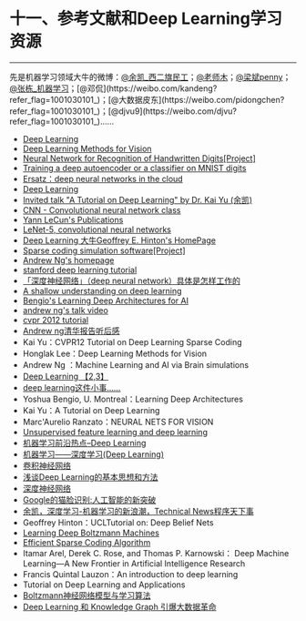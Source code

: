 # 十一、参考文献和Deep Learning学习资源

---

先是机器学习领域大牛的微博：[@余凯_西二旗民工](https://weibo.com/u/1862459915?refer_flag=1001030102_&is_all=1)；[@老师木](https://weibo.com/dr4x?refer_flag=1001030101_&is_all=1)；[@梁斌penny](https://weibo.com/pennyliang?refer_flag=1005055013_&is_hot=1)；[@张栋_机器学习](https://weibo.com/machinelearning?refer_flag=1001030101_)；[@邓侃](https://weibo.com/kandeng?refer_flag=1001030101_)；[@大数据皮东](https://weibo.com/pidongchen?refer_flag=1001030101_)；[@djvu9](https://weibo.com/djvu?refer_flag=1001030101_)……

* [Deep Learning](http://deeplearning.net/)
* [Deep Learning Methods for Vision](http://cs.nyu.edu/~fergus/tutorials/deep_learning_cvpr12/)
* [Neural Network for Recognition of Handwritten Digits[Project]](http://www.codeproject.com/Articles/16650/Neural-Network-for-Recognition-of-Handwritten-Digi)
* [Training a deep autoencoder or a classifier on MNIST digits](http://www.cs.toronto.edu/~hinton/MatlabForSciencePaper.html)
* [Ersatz：deep neural networks in the cloud](http://www.ersatz1.com/)
* [Deep Learning](http://www.cs.nyu.edu/~yann/research/deep/)
* [Invited talk "A Tutorial on Deep Learning" by Dr. Kai Yu (余凯)](http://vipl.ict.ac.cn/News/academic-report-tutorial-deep-learning-dr-kai-yu)
* [CNN - Convolutional neural network class](http://www.mathworks.cn/matlabcentral/fileexchange/24291)
* [Yann LeCun's Publications](http://yann.lecun.com/exdb/publis/index.html#lecun-98)
* [LeNet-5, convolutional neural networks](http://yann.lecun.com/exdb/lenet/index.html)
* [Deep Learning 大牛Geoffrey E. Hinton's HomePage](http://www.cs.toronto.edu/~hinton/)
* [Sparse coding simulation software[Project]](http://redwood.berkeley.edu/bruno/sparsenet/)
* [Andrew Ng's homepage](http://robotics.stanford.edu/~ang/)
* [stanford deep learning tutorial](http://deeplearning.stanford.edu/wiki/index.php/UFLDL_Tutorial)
* [「深度神经网络」（deep neural network）具体是怎样工作的](http://www.zhihu.com/question/19833708?group_id=15019075#1657279)
* [A shallow understanding on deep learning](http://blog.sina.com.cn/s/blog_6ae183910101dw2z.html)
* [Bengio's Learning Deep Architectures for AI](http://www.iro.umontreal.ca/~bengioy/papers/ftml_book.pdf)
* [andrew ng's talk video](http://techtalks.tv/talks/machine-learning-and-ai-via-brain-simulations/57862/)
* [cvpr 2012 tutorial](http://cs.nyu.edu/~fergus/tutorials/deep_learning_cvpr12/tutorial_p2_nnets_ranzato_short.pdf)
* [Andrew ng清华报告听后感](http://blog.sina.com.cn/s/blog_593af2a70101bqyo.html)
* Kai Yu：CVPR12 Tutorial on Deep Learning Sparse Coding
* Honglak Lee：Deep Learning Methods for Vision
* Andrew Ng ：Machine Learning and AI via Brain simulations
* [Deep Learning 【2,3】](http://blog.sina.com.cn/s/blog_46d0a3930101gs5h.html)
* [deep learning这件小事……](http://blog.sina.com.cn/s/blog_67fcf49e0101etab.html)
* Yoshua Bengio, U. Montreal：Learning Deep Architectures
* Kai Yu：A Tutorial on Deep Learning
* Marc'Aurelio Ranzato：NEURAL NETS FOR VISION
* [Unsupervised feature learning and deep learning](http://blog.csdn.net/abcjennifer/article/details/7804962)
* [机器学习前沿热点–Deep Learning](http://elevencitys.com/?p=1854)
* [机器学习——深度学习(Deep Learning)](http://blog.csdn.net/abcjennifer/article/details/7826917)
* [卷积神经网络](http://wenku.baidu.com/view/cd16fb8302d276a200292e22.html)
* [浅谈Deep Learning的基本思想和方法](http://blog.csdn.net/xianlingmao/article/details/8478562)
* [深度神经网络](http://blog.csdn.net/txdb/article/details/6766373)
* [Google的猫脸识别:人工智能的新突破](http://www.36kr.com/p/122132.html)
* [余凯，深度学习-机器学习的新浪潮，Technical News程序天下事](http://blog.csdn.net/datoubo/article/details/8577366)
* Geoffrey Hinton：UCLTutorial on: Deep Belief Nets
* [Learning Deep Boltzmann Machines](http://web.mit.edu/~rsalakhu/www/DBM.html)
* [Efficient Sparse Coding Algorithm](http://blog.sina.com.cn/s/blog_62af19190100gux1.html)
* Itamar Arel, Derek C. Rose, and Thomas P. Karnowski： Deep Machine Learning—A New Frontier in Artificial Intelligence Research
* Francis Quintal Lauzon：An introduction to deep learning
* Tutorial on Deep Learning and Applications
* [Boltzmann神经网络模型与学习算法](http://wenku.baidu.com/view/490dcf748e9951e79b892785.html)
* [Deep Learning 和 Knowledge Graph 引爆大数据革命](http://blog.sina.com.cn/s/blog_46d0a3930101fswl.html)